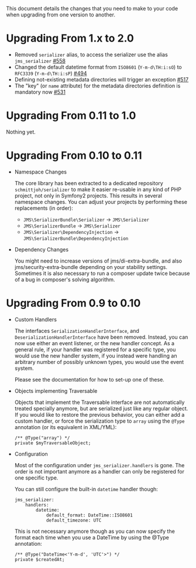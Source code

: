 This document details the changes that you need to make to your code
when upgrading from one version to another.

Upgrading From 1.x to 2.0
==========================

- Removed `serializer` alias, to access the serializer use the alias `jms_serializer` [#558](https://github.com/schmittjoh/JMSSerializerBundle/issues/558)
- Changed the default datetime format from `ISO8601` (`Y-m-d\TH:i:sO`) to `RFC3339` (`Y-m-d\TH:i:sP`) [#494](https://github.com/schmittjoh/JMSSerializerBundle/issues/494)
- Defining not-existing metadata directories will trigger an exception [#517](https://github.com/schmittjoh/JMSSerializerBundle/issues/517)
- The "key" (or `name` attribute) for the metadata directories definition is mandatory now [#531](https://github.com/schmittjoh/JMSSerializerBundle/pull/531)

Upgrading From 0.11 to 1.0
==========================
Nothing yet.

Upgrading From 0.10 to 0.11
===========================

- Namespace Changes

    The core library has been extracted to a dedicated repository ``schmittjoh/serializer``
    to make it easier re-usable in any kind of PHP project, not only in Symfony2 projects.
    This results in several namespace changes. You can adjust your projects by performing
    these replacements (in order):

    - ``JMS\SerializerBundle\Serializer`` -> ``JMS\Serializer``
    - ``JMS\SerializerBundle`` -> ``JMS\Serializer``
    - ``JMS\Serializer\DependencyInjection`` -> ``JMS\SerializerBundle\DependencyInjection``

- Dependency Changes

    You might need to increase versions of jms/di-extra-bundle, and also jms/security-extra-bundle
    depending on your stability settings. Sometimes it is also necessary to run a composer update
    twice because of a bug in composer's solving algorithm.
    

Upgrading From 0.9 to 0.10
==========================

- Custom Handlers

    The interfaces ``SerializationHandlerInterface``, and ``DeserializationHandlerInterface``
    have been removed. Instead, you can now use either an event listener, or the new handler
    concept. As a general rule, if your handler was registered for a specific type, you
    would use the new handler system, if you instead were handling an arbitrary number of
    possibly unknown types, you would use the event system.

    Please see the documentation for how to set-up one of these.

- Objects implementing Traversable

    Objects that implement the Traversable interface are not automatically treated specially
    anymore, but are serialized just like any regular object. If you would like to restore the
    previous behavior, you can either add a custom handler, or force the serialization type 
    to ``array`` using the ``@Type`` annotation (or its equivalent in XML/YML):

    ```
    /** @Type("array") */
    private $myTraversableObject;
    ```

- Configuration

    Most of the configuration under ``jms_serializer.handlers`` is gone. The order is not
    important anymore as a handler can only be registered for one specific type.

    You can still configure the built-in ``datetime`` handler though:

    ```
    jms_serializer:
        handlers:
            datetime:
                default_format: DateTime::ISO8601
                default_timezone: UTC
    ```

    This is not necessary anymore though as you can now specify the format each time when
    you use a DateTime by using the @Type annotation:

    ```
    /** @Type("DateTime<'Y-m-d', 'UTC'>") */
    private $createdAt;
    ```
